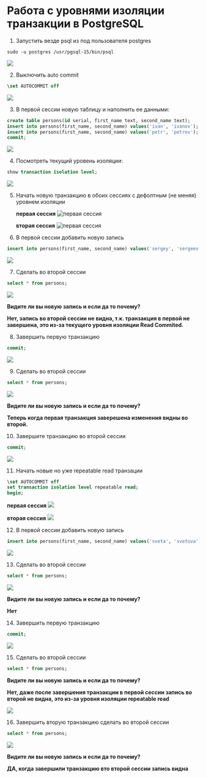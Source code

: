 # Работа с уровнями изоляции транзакции в PostgreSQL

1) Запустить везде psql из под пользователя postgres
``` text
sudo -u postgres /usr/pgsql-15/bin/psql
```
![](files/1.png)

2) Выключить auto commit
``` sql   
\set AUTOCOMMIT off
```
![](files/2.png)

3) В первой сессии новую таблицу и наполнить ее данными:
 ``` sql    
 create table persons(id serial, first_name text, second_name text); 
 insert into persons(first_name, second_name) values('ivan', 'ivanov'); 
 insert into persons(first_name, second_name) values('petr', 'petrov'); 
 commit;
```
![](files/3.png)


4) Посмотреть текущий уровень изоляции:
``` sql    
show transaction isolation level;
```
![](files/4.png)


5) Начать новую транзакцию в обоих сессиях с дефолтным (не меняя) уровнем изоляции
   
   **первая сессия**
![первая сессия](files/5_1.png)

   **вторая сессия**
![первая сессия](files/5_2.png)

7) В первой сессии добавить новую запись
``` sql
insert into persons(first_name, second_name) values('sergey', 'sergeev');
```
![](files/6.png)

7) Сделать во второй сессии
``` sql
select * from persons;
```


![](files/7.png)

**Видите ли вы новую запись и если да то почему?**

**Нет, запись во второй сессии не видна, т.к. транзакция в первой не завершена, это из-за текущего уровня изоляции Read Commited.**

8) Завершить первую транзакцию
``` sql  
commit;
```
![](files/8.png)

9) Сделать во второй сессии
``` sql  
select * from persons;
```

![](files/9.png)


**Видите ли вы новую запись и если да то почему?**

**Теперь когда первая транзакция заверешена изменения видны во второй.**


10) Завершите транзакцию во второй сессии
``` sql  
commit;
```
![](files/10.png)

11) Начать новые но уже repeatable read транзации
``` sql     
\set AUTOCOMMIT off
set transaction isolation level repeatable read;
begin;
```
   **первая сессия**
![](files/11_1.png)
  
   **вторая сессия**
![](files/11_2.png)


12) В первой сессии добавить новую запись
``` sql    
insert into persons(first_name, second_name) values('sveta', 'svetova');
```
![](files/12.png)

13) Сделать во второй сессии
``` sql   
select * from persons;
```
![](files/13.png)

**Видите ли вы новую запись и если да то почему?**

**Нет**

14) Завершить первую транзакцию
``` sql 
commit;
```
![](files/14.png)

15) Сделать во второй сессии
``` sql
select * from persons;
```

**Видите ли вы новую запись и если да то почему?**

**Нет, даже после завершения транзакции в первой сессии запись во второй не видна, это из-за уровня изоляции repeatable read**

![](files/15.png)

16) Завершить вторую транзакцию
сделать во второй сессии
``` sql
select * from persons;
```
![](files/16.png)

**Видите ли вы новую запись и если да то почему?**

**ДА, когда завершили транзакцию вто второй сессии запись видна**
